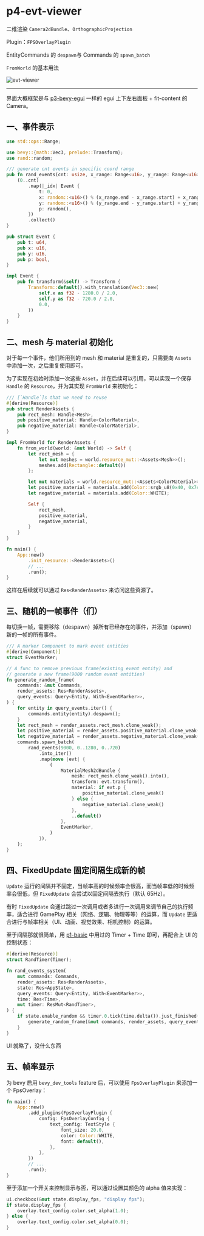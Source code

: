 # p4-evt-viewer

二维渲染 `Camera2dBundle`、`OrthographicProjection`

Plugin：`FPSOverlayPlugin`

EntityCommands 的 `despawn`与 Commands 的 `spawn_batch`

`FromWorld` 的基本用法

![evt-viewer](./assets/evt-viewer.gif)

---

界面大概框架是与 [p3-bevy-egui](../p3-bevy-egui/README.md) 一样的 egui 上下左右面板 + fit-content 的 Camera。

## 一、事件表示

```rust
use std::ops::Range;

use bevy::{math::Vec3, prelude::Transform};
use rand::random;

/// generate cnt events in specific coord range
pub fn rand_events(cnt: usize, x_range: Range<u16>, y_range: Range<u16>) -> Vec<Event> {
    (0..cnt)
        .map(|_idx| Event {
            t: 0,
            x: random::<u16>() % (x_range.end - x_range.start) + x_range.start,
            y: random::<u16>() % (y_range.end - y_range.start) + y_range.start,
            p: random(),
        })
        .collect()
}

pub struct Event {
    pub t: u64,
    pub x: u16,
    pub y: u16,
    pub p: bool,
}

impl Event {
    pub fn transform(&self) -> Transform {
        Transform::default().with_translation(Vec3::new(
            self.x as f32 - 1280.0 / 2.0,
            self.y as f32 - 720.0 / 2.0,
            0.0,
        ))
    }
}


```

## 二、mesh 与 material 初始化

对于每一个事件，他们所用到的 mesh 和 material 是重复的，只需要向 `Assets` 中添加一次，之后重复使用即可。

为了实现在初始时添加一次这些 `Asset`，并在后续可以引用，可以实现一个保存 `Handle` 的 `Resource`，并为其实现 `FromWorld` 来初始化：

```rust
/// [`Handle`]s that we need to reuse
#[derive(Resource)]
pub struct RenderAssets {
    pub rect_mesh: Handle<Mesh>,
    pub positive_material: Handle<ColorMaterial>,
    pub negative_material: Handle<ColorMaterial>,
}

impl FromWorld for RenderAssets {
    fn from_world(world: &mut World) -> Self {
        let rect_mesh = {
            let mut meshes = world.resource_mut::<Assets<Mesh>>();
            meshes.add(Rectangle::default())
        };

        let mut materials = world.resource_mut::<Assets<ColorMaterial>>();
        let positive_material = materials.add(Color::srgb_u8(0x40, 0x7e, 0xc9));
        let negative_material = materials.add(Color::WHITE);

        Self {
            rect_mesh,
            positive_material,
            negative_material,
        }
    }
}

fn main() {
    App::new()
    	.init_resource::<RenderAssets>()
    	// ...
    	.run();
}
```

这样在后续就可以通过 `Res<RenderAssets>` 来访问这些资源了。

## 三、随机的一帧事件（们）

每切换一帧，需要移除（despawn）掉所有已经存在的事件，并添加（spawn）新的一帧的所有事件。

```rust
/// A marker Component to mark event entities
#[derive(Component)]
struct EventMarker;

// A func to remove previous frame(existing event entity) and
// generate a new frame(9000 random event entities)
fn generate_random_frame(
    commands: &mut Commands,
    render_assets: Res<RenderAssets>,
    query_events: Query<Entity, With<EventMarker>>,
) {
    for entity in query_events.iter() {
        commands.entity(entity).despawn();
    }
    let rect_mesh = render_assets.rect_mesh.clone_weak();
    let positive_material = render_assets.positive_material.clone_weak();
    let negative_material = render_assets.negative_material.clone_weak();
    commands.spawn_batch(
        rand_events(9000, 0..1280, 0..720)
            .into_iter()
            .map(move |evt| {
                (
                    MaterialMesh2dBundle {
                        mesh: rect_mesh.clone_weak().into(),
                        transform: evt.transform(),
                        material: if evt.p {
                            positive_material.clone_weak()
                        } else {
                            negative_material.clone_weak()
                        },
                        ..default()
                    },
                    EventMarker,
                )
            }),
    );
}
```

## 四、FixedUpdate 固定间隔生成新的帧

`Update` 运行的间隔并不固定，当帧率高的时候频率会很高，而当帧率低的时候频率会很低，但 `FixedUpdate` 会尝试以固定间隔去执行（默认 65Hz）。

有时 `FixedUpdate` 会通过跳过一次调用或者多进行一次调用来调节自己的执行频率，适合进行 GamePlay 相关（网络、逻辑、物理等等）的运算，而 `Update` 更适合进行与帧率相关（UI、动画、视觉效果、相机控制）的运算。

至于间隔那就很简单，用 [p1-basic](../p1-basic/README.md) 中用过的 Timer + Time 即可，再配合上 UI 的控制状态：

```rust
#[derive(Resource)]
struct RandTimer(Timer);

fn rand_events_system(
    mut commands: Commands,
    render_assets: Res<RenderAssets>,
    state: Res<AppState>,
    query_events: Query<Entity, With<EventMarker>>,
    time: Res<Time>,
    mut timer: ResMut<RandTimer>,
) {
    if state.enable_random && timer.0.tick(time.delta()).just_finished() {
        generate_random_frame(&mut commands, render_assets, query_events);
    }
}
```

UI 就略了，没什么东西

## 五、帧率显示

为 bevy 启用 `bevy_dev_tools` feature 后，可以使用 `FpsOverlayPlugin` 来添加一个 FpsOverlay：

```rust
fn main() {
    App::new()
        .add_plugins(FpsOverlayPlugin {
            config: FpsOverlayConfig {
                text_config: TextStyle {
                    font_size: 20.0,
                    color: Color::WHITE,
                    font: default(),
                },
            },
        })
    	// ...
    	.run();
}
```

至于添加一个开关来控制显示与否，可以通过设置其颜色的 alpha 值来实现：

```rust
ui.checkbox(&mut state.display_fps, "display fps");
if state.display_fps {
    overlay.text_config.color.set_alpha(1.0);
} else {
    overlay.text_config.color.set_alpha(0.0);
}
```

